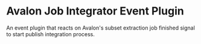 Avalon Job Integrator Event Plugin
===

An event plugin that reacts on Avalon's subset extraction job finished signal to start publish integration process.
